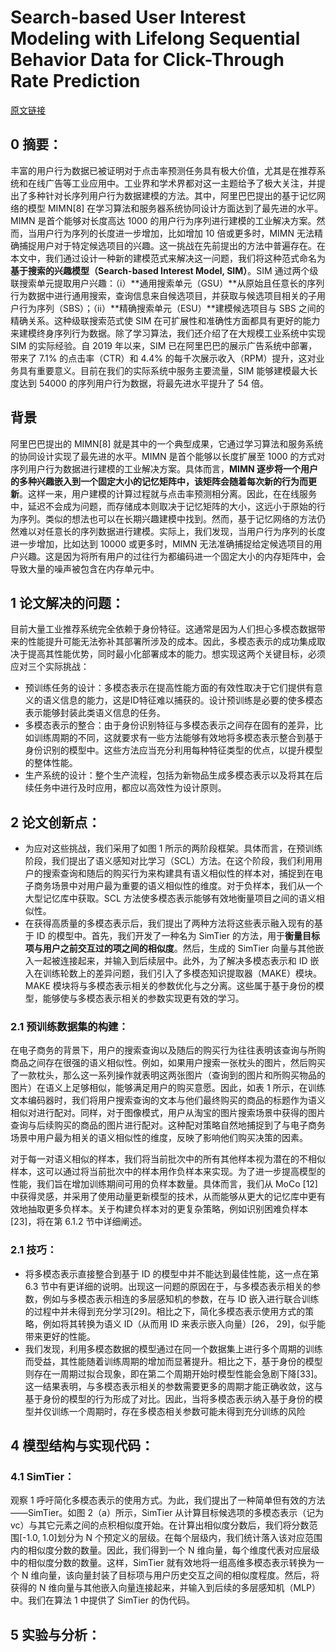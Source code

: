 # Search-based User Interest Modeling with Lifelong Sequential Behavior Data for Click-Through Rate Prediction
[原文链接](https://doi.org/10.1145/3383313.3412236)
## 0 摘要：
丰富的用户行为数据已被证明对于点击率预测任务具有极大价值，尤其是在推荐系统和在线广告等工业应用中。工业界和学术界都对这一主题给予了极大关注，并提出了多种针对长序列用户行为数据建模的方法。其中，阿里巴巴提出的基于记忆网络的模型 MIMN[8] 在学习算法和服务器系统协同设计方面达到了最先进的水平。MIMN 是首个能够对长度高达 1000 的用户行为序列进行建模的工业解决方案。然而，当用户行为序列的长度进一步增加，比如增加 10 倍或更多时，MIMN 无法精确捕捉用户对于特定候选项目的兴趣。这一挑战在先前提出的方法中普遍存在。在本文中，我们通过设计一种新的建模范式来解决这一问题，我们将这种范式命名为**基于搜索的兴趣模型（Search-based Interest Model, SIM）**。SIM 通过两个级联搜索单元提取用户兴趣：（i）**通用搜索单元（GSU）**从原始且任意长的序列行为数据中进行通用搜索，查询信息来自候选项目，并获取与候选项目相关的子用户行为序列（SBS）；（ii）**精确搜索单元（ESU）**建模候选项目与 SBS 之间的精确关系。这种级联搜索范式使 SIM 在可扩展性和准确性方面都具有更好的能力来建模终身序列行为数据。除了学习算法，我们还介绍了在大规模工业系统中实现 SIM 的实际经验。自 2019 年以来，SIM 已在阿里巴巴的展示广告系统中部署，带来了 7.1% 的点击率（CTR）和 4.4% 的每千次展示收入（RPM）提升，这对业务具有重要意义。目前在我们的实际系统中服务主要流量，SIM 能够建模最大长度达到 54000 的序列用户行为数据，将最先进水平提升了 54 倍。

## 背景
阿里巴巴提出的 MIMN[8] 就是其中的一个典型成果，它通过学习算法和服务系统的协同设计实现了最先进的水平。MIMN 是首个能够以长度扩展至 1000 的方式对序列用户行为数据进行建模的工业解决方案。具体而言，**MIMN 逐步将一个用户的多种兴趣嵌入到一个固定大小的记忆矩阵中，该矩阵会随着每次新的行为而更新**。这样一来，用户建模的计算过程就与点击率预测相分离。因此，在在线服务中，延迟不会成为问题，而存储成本则取决于记忆矩阵的大小，这远小于原始的行为序列。类似的想法也可以在长期兴趣建模中找到。然而，基于记忆网络的方法仍然难以对任意长的序列数据进行建模。实际上，我们发现，当用户行为序列的长度进一步增加，比如达到 10000 或更多时，MIMN 无法准确捕捉给定候选项目的用户兴趣。这是因为将所有用户的过往行为都编码进一个固定大小的内存矩阵中，会导致大量的噪声被包含在内存单元中。

## 1 论文解决的问题：
目前大量工业推荐系统完全依赖于身份特征。这通常是因为人们担心多模态数据带来的性能提升可能无法弥补其部署所涉及的成本。因此，多模态表示的成功集成取决于提高其性能优势，同时最小化部署成本的能力。想实现这两个关键目标，必须应对三个实际挑战：
* 预训练任务的设计：多模态表示在提高性能方面的有效性取决于它们提供有意义的语义信息的能力，这是ID特征难以捕获的。设计预训练是必要的使多模态表示能够封装此类语义信息的任务。
* 多模态表示的整合：由于身份识别特征与多模态表示之间存在固有的差异，比如训练周期的不同，这就要求有一些方法能够有效地将多模态表示整合到基于身份识别的模型中。这些方法应当充分利用每种特征类型的优点，以提升模型的整体性能。
* 生产系统的设计：整个生产流程，包括为新物品生成多模态表示以及将其在后续任务中进行及时应用，都应以高效性为设计原则。

## 2 论文创新点：
* 为应对这些挑战，我们采用了如图 1 所示的两阶段框架。具体而言，在预训练阶段，我们提出了语义感知对比学习（SCL）方法。在这个阶段，我们利用用户的搜索查询和随后的购买行为来构建具有语义相似性的样本对，捕捉到在电子商务场景中对用户最为重要的语义相似性的维度。对于负样本，我们从一个大型记忆库中获取。SCL 方法使多模态表示能够有效地衡量项目之间的语义相似性。
* 在获得高质量的多模态表示后，我们提出了两种方法将这些表示融入现有的基于 ID 的模型中。首先，我们开发了一种名为 SimTier 的方法，用于**衡量目标项与用户之前交互过的项之间的相似度**。然后，生成的 SimTier 向量与其他嵌入一起被连接起来，并输入到后续层中。此外，为了解决多模态表示和 ID 嵌入在训练轮数上的差异问题，我们引入了多模态知识提取器（MAKE）模块。MAKE 模块将与多模态表示相关的参数优化与之分离。这些属于基于身份的模型，能够使与多模态表示相关的参数实现更有效的学习。

### 2.1 预训练数据集的构建：
在电子商务的背景下，用户的搜索查询以及随后的购买行为往往表明该查询与所购商品之间存在很强的语义相似性。例如，如果用户搜索一张枕头的图片，然后购买了一款枕头，那么这一系列操作就表明这两张图片（查询到的图片和所购买物品的图片）在语义上足够相似，能够满足用户的购买意愿。因此，如表 1 所示，在训练文本编码器时，我们将用户搜索查询的文本与他们最终购买的商品的标题作为语义相似对进行配对。同样，对于图像模式，用户从淘宝的图片搜索场景中获得的图片查询与后续购买的商品的图片进行配对。这种配对策略自然地捕捉到了与电子商务场景中用户最为相关的语义相似性的维度，反映了影响他们购买决策的因素。

对于每一对语义相似的样本，我们将当前批次中的所有其他样本视为潜在的不相似样本，这可以通过将当前批次中的样本用作负样本来实现。为了进一步提高模型的性能，我们旨在增加训练期间可用的负样本数量。具体而言，我们从 MoCo [12] 中获得灵感，并采用了使用动量更新模型的技术，从而能够从更大的记忆库中更有效地抽取更多负样本。关于构建负样本对的更复杂策略，例如识别困难负样本 [23]，将在第 6.1.2 节中详细阐述。

### 2.1 技巧：
* 将多模态表示直接整合到基于 ID 的模型中并不能达到最佳性能，这一点在第 6.3 节中有更详细的说明。出现这一问题的原因在于，与多模态表示相关的参数，例如与多模态表示相连的多层感知机的参数，在与 ID 嵌入进行联合训练的过程中并未得到充分学习[29]。相比之下，简化多模态表示使用方式的策略，例如将其转换为语义 ID（从而用 ID 来表示嵌入向量）[26， 29]，似乎能带来更好的性能。
* 我们发现，利用多模态数据的模型通过在同一个数据集上进行多个周期的训练而受益，其性能随着训练周期的增加而显著提升。相比之下，基于身份的模型则存在一周期过拟合现象，即在第二个周期开始时模型性能会急剧下降[33]。这一结果表明，与多模态表示相关的参数需要更多的周期才能正确收敛，这与基于身份的模型的行为形成了对比。因此，当将多模态表示纳入基于身份的模型并仅训练一个周期时，存在多模态相关参数可能未得到充分训练的风险

## 4 模型结构与实现代码：
### 4.1 SimTier：
观察 1 呼吁简化多模态表示的使用方式。为此，我们提出了一种简单但有效的方法——SimTier。如图 2（a）所示，SimTier 从计算目标候选项的多模态表示（记为 vc）与其它元素之间的点积相似度开始。在计算出相似度分数后，我们将分数范围[-1.0, 1.0]划分为 N 个预定义的层级。在每个层级内，我们统计落入该对应范围内的相似度分数的数量。因此，我们得到一个 N 维向量，每个维度代表对应层级中的相似度分数的数量。这样，SimTier 就有效地将一组高维多模态表示转换为一个 N 维向量，该向量封装了目标项与用户历史交互之间的相似度程度。然后，将获得的 N 维向量与其他嵌入向量连接起来，并输入到后续的多层感知机（MLP）中。我们在算法 1 中提供了 SimTier 的伪代码。

## 5 实验与分析：

<!--stackedit_data:
eyJoaXN0b3J5IjpbNTgzMDc1MTY0LC0xMzU4NDMwMzU5XX0=
-->